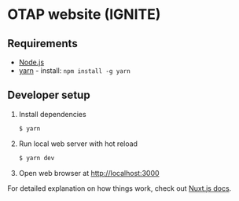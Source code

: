 # OTAP website (IGNITE)

## Requirements

- [Node.js](https://nodejs.org)
- [yarn](https://yarnpkg.com) - install: `npm install -g yarn`

## Developer setup

1. Install dependencies
    ```bash
    $ yarn
    ```

2. Run local web server with hot reload
    ```bash
    $ yarn dev
    ```
    
3. Open web browser at [http://localhost:3000](http://localhost:3000)

For detailed explanation on how things work, check out [Nuxt.js docs](https://nuxtjs.org).
